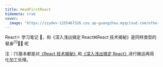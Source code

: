 ```yaml
---
title: HeadFirstReact
hidemeta: true
cover:
  image: "https://zzydev-1255467326.cos.ap-guangzhou.myqcloud.com/other/cover/react.png"
---
```


React⚛️ 学习笔记 📒，和《深入浅出搞定 React》《React 技术揭秘》是同样类型的替身<sup>[1]</sup>🧞‍♂️ 呢

<!--more-->

注：[1]基本都是对[《React 技术揭秘》](https://react.iamkasong.com/)和[《深入浅出搞定 React》](https://kaiwu.lagou.com/course/courseInfo.htm?courseId=510#/content)进行搬运再简化加工处理。
